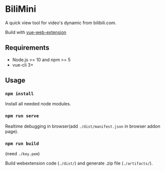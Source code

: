 # BiliMini
A quick view tool for video's dynamic from bilibili.com.

Build with [vue-web-extension](https://github.com/Kocal/vue-web-extension) 


## Requirements
- Node.js >= 10 and npm >= 5
- vue-cli 3+


## Usage

### `npm install`

Install all needed node modules.

### `npm run serve`

Realtime debugging in browser(add `./dist/manifest.json` in browser addon page).

### `npm run build`

(need `./key.pem`)

Build webextension code (`./dist/`) and generate .zip file (`./artifacts/`).